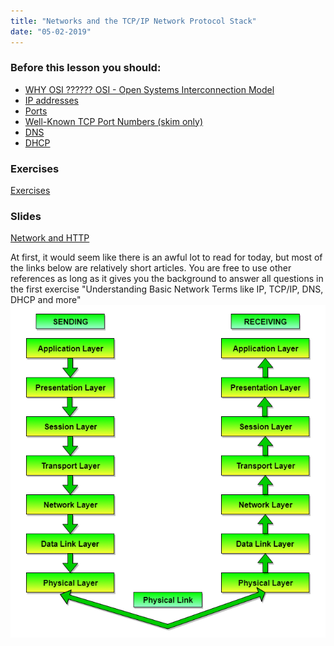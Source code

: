```yaml
---
title: "Networks and the TCP/IP Network Protocol Stack"
date: "05-02-2019"
---
```


### Before this lesson you should:

<!--readings_begin-->
- [WHY OSI ?????? OSI - Open Systems Interconnection Model](https://en.wikipedia.org/wiki/OSI_model)
- [IP addresses](https://en.wikipedia.org/wiki/IP_address)
- [Ports](https://www.lifewire.com/port-numbers-on-computer-networks-817939)
- [Well-Known TCP Port Numbers (skim only)](https://www.webopedia.com/quick_ref/portnumbers.asp)
- [DNS](https://computer.howstuffworks.com/dns.htm)
- [DHCP](https://kb.iu.edu/d/adov)
<!--readings_end-->

<!--A_SKIP-->

### Exercises
<!--exercises_begin-->
[Exercises](/period1/week2/exercises/nw1_stack)
 <!--exercises_end-->

### Slides
<!--slides_begin-->
[Network and HTTP](https://docs.google.com/presentation/d/1moykrrcv19ZBBSo3OKpGFvroby0Fh6-PPTVmErNjTI4/edit?usp=sharing)
<!--slides_end-->


At first, it would seem like there is an awful lot to read for today, but most of the links below are relatively short articles. You are free to use other references as long as it gives you the background to answer all questions in the first exercise "Understanding Basic Network Terms like IP, TCP/IP, DNS, DHCP and more"
[![](media/osi.png)](https://www.studytonight.com/computer-networks/reference-models)

